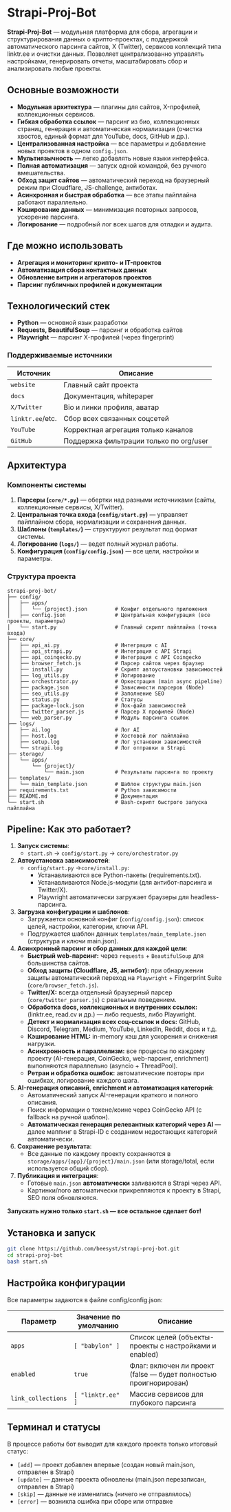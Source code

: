 # Strapi-Proj-Bot

**Strapi-Proj-Bot** — модульная платформа для сбора, агрегации и структурирования данных о крипто-проектах, с поддержкой автоматического парсинга сайтов, X (Twitter), сервисов коллекций типа linktr.ee и очистки данных. Позволяет централизованно управлять настройками, генерировать отчеты, масштабировать сбор и анализировать любые проекты.

## Основные возможности

* **Модульная архитектура** — плагины для сайтов, X-профилей, коллекционных сервисов.
* **Гибкая обработка ссылок** — парсинг из био, коллекционных страниц, генерация и автоматическая нормализация (очистка хвостов, единый формат для YouTube, docs, GitHub и др.).
* **Централизованная настройка** — все параметры и добавление новых проектов в одном `config.json`.
* **Мультиязычность** — легко добавлять новые языки интерфейса.
* **Полная автоматизация** — запуск одной командой, без ручного вмешательства.
* **Обход защит сайтов** — автоматический переход на браузерный режим при Cloudflare, JS-challenge, антиботах.
* **Асинхронная и быстрая обработка** — все этапы пайплайна работают параллельно.
* **Кэширование данных** — минимизация повторных запросов, ускорение парсинга.
* **Логирование** — подробный лог всех шагов для отладки и аудита.

## Где можно использовать

* **Агрегация и мониторинг крипто- и IT-проектов**
* **Автоматизация сбора контактных данных**
* **Обновление витрин и агрегаторов проектов**
* **Парсинг публичных профилей и документации**

## Технологический стек

* **Python** — основной язык разработки
* **Requests, BeautifulSoup** — парсинг и обработка сайтов
* **Playwright** — парсинг X-профилей (через fingerprint)

### Поддерживаемые источники

| Источник          | Описание                                  |
|-------------------|-------------------------------------------|
| `website`         | Главный сайт проекта                      |
| `docs`            | Документация, whitepaper                  |
| `X/Twitter`       | Bio и линки профиля, аватар               |
| `linktr.ee`/etc.  | Сбор всех связанных соцсетей              |
| `YouTube`         | Корректная агрегация только каналов       |
| `GitHub`          | Поддержка фильтрации только по org/user   |

## Архитектура

### Компоненты системы

1. **Парсеры (`core/*.py`)** — обертки над разными источниками (сайты, коллекционные сервисы, X/Twitter).
2. **Центральная точка входа (`config/start.py`)** — управляет пайплайном сбора, нормализации и сохранения данных.
3. **Шаблоны (`templates/`)** — структуруют результат под формат системы.
4. **Логирование (`logs/`)** — ведет полный журнал работы.
5. **Конфигурация (`config/config.json`)** — все цели, настройки и параметры.

### Структура проекта

```
strapi-proj-bot/
├── config/
│   ├── apps/
│   │   └── {project}.json         # Конфиг отдельного приложения
│   ├── config.json                # Центральная конфигурация (все проекты, параметры)
│   └── start.py                   # Главный скрипт пайплайна (точка входа)
├── core/
│   ├── api_ai.py                  # Интеграция с AI
│   ├── api_strapi.py              # Интеграция с API Strapi
│   ├── api_coingecko.py           # Интеграция с API Coingecko
│   ├── browser_fetch.js           # Парсер сайтов через браузер
│   ├── install.py                 # Скрипт автоустановки зависимостей
│   ├── log_utils.py               # Логирование
│   ├── orchestrator.py            # Оркестрация (main async pipeline)
│   ├── package.json               # Зависимости парсеров (Node)
│   ├── seo_utils.py               # Заполнение SEO
│   ├── status.py                  # Статусы
│   ├── package-lock.json          # Лок-файл зависимостей
│   ├── twitter_parser.js          # Парсер X профилей (Node)
│   └── web_parser.py              # Модуль парсинга ссылок
├── logs/
│   ├── ai.log                     # Лог AI
│   ├── host.log                   # Хостовой лог пайплайна
│   ├── setup.log                  # Лог установки зависимостей
│   └── strapi.log                 # Лог отправки в Strapi
├── storage/
│   └── apps/
│       └── {project}/
│           └── main.json          # Результаты парсинга по проекту
├── templates/
│   └── main_template.json         # Шаблон структуры main.json
├── requirements.txt               # Python зависимости
├── README.md                      # Документация
└── start.sh                       # Bash-скрипт быстрого запуска пайплайна
```

## Pipeline: Как это работает?

1. **Запуск системы**:
   * `start.sh` → `config/start.py` → `core/orchestrator.py`
2. **Автоустановка зависимостей**:
   * `config/start.py` →`core/install.py`:
      * Устанавливаются все Python-пакеты (requirements.txt).
      * Устанавливаются Node.js-модули (для антибот-парсинга и Twitter/X).
      * Playwright автоматически загружает браузеры для headless-парсинга.
3. **Загрузка конфигурации и шаблонов**:
   * Загружается основной конфиг (`config/config.json`): список целей, настройки, категории, ключи API.
   * Подгружается шаблон данных `templates/main_template.json` (структура и ключи main.json).
4. **Асинхронный парсинг и сбор данных для каждой цели**:
   * **Быстрый web-парсинг:** через `requests` + `BeautifulSoup` для большинства сайтов.
   * **Обход защиты (Cloudflare, JS, антибот):** при обнаружении защиты автоматический переход на `Playwright` + Fingerprint Suite (`core/browser_fetch.js`).
   * **Twitter/X:** всегда отдельный браузерный парсер (`core/twitter_parser.js`) с реальным поведением.
   * **Обработка docs, коллекционных и внутренних ссылок:** (linktr.ee, read.cv и др.) — либо requests, либо Playwright.
   * **Детект и нормализация всех соц-ссылок и docs:** GitHub, Discord, Telegram, Medium, YouTube, LinkedIn, Reddit, docs и т.д.
   * **Кэширование HTML:** in-memory кэш для ускорения и снижения нагрузки.
   * **Асинхронность и параллелизм:** все процессы по каждому проекту (AI-генерация, CoinGecko, web-парсинг, enrichment) выполняются параллельно (asyncio + ThreadPool).
   * **Ретраи и обработка ошибок:** автоматические повторы при ошибках, логирование каждого шага.
5. **AI-генерация описаний, enrichment и автоматизация категорий**:
   * Автоматический запуск AI-генерации краткого и полного описания.
   * Поиск информации о токене/коине через CoinGecko API (c fallback на ручной шаблон).
   * **Автоматическая генерация релевантных категорий через AI** — далее маппинг в Strapi-ID с созданием недостающих категорий автоматически.
6. **Сохранение результата**:
   * Все данные по каждому проекту сохраняются в `storage/apps/{app}/{project}/main.json` (или storage/total, если используется общий сбор).
7. **Публикация и интеграция**:
   * Готовые `main.json` **автоматически** заливаются в Strapi через API.
   * Картинки/лого автоматически прикрепляются к проекту в Strapi, SEO поля обновляются.

**Запускать нужно только `start.sh` — все остальное сделает бот!**

## Установка и запуск

```bash
git clone https://github.com/beesyst/strapi-proj-bot.git
cd strapi-proj-bot
bash start.sh
```

## Настройка конфигурации
Все параметры задаются в файле config/config.json:

| Параметр   | Значение по умолчанию | Описание                                                     |
|------------|-----------------------|--------------------------------------------------------------|
| `apps`     | `[ "babylon" ]`       | Список целей (объекты-проекты с настройками и enabled)       |
| `enabled`  | `true`                | Флаг: включен ли проект (false — будет полностью проигнорирован) |
| `link_collections` | `[ "linktr.ee" ]` | Массив сервисов для глубокого парсинга                 |

## Терминал и статусы

В процессе работы бот выводит для каждого проекта только итоговый статус:

* `[add]` — проект добавлен впервые (создан новый main.json, отправлен в Strapi)
* `[update]` — данные проекта обновлены (main.json перезаписан, отправлен в Strapi)
* `[skip]` — данные не изменились (ничего не отправлялось)
* `[error]` — возникла ошибка при сборе или отправке

